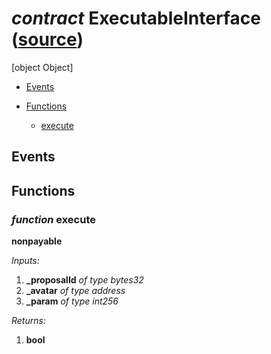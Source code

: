 # *contract* ExecutableInterface ([source](https://github.com/daostack/daostack/tree/master/./contracts/universalSchemes/ExecutableInterface.sol))
[object Object]

- [Events](#events)

- [Functions](#functions)
    - [execute](#function-execute)

## Events

## Functions
### *function* execute
**nonpayable**

*Inputs:*
1. **_proposalId** *of type bytes32*
2. **_avatar** *of type address*
3. **_param** *of type int256*

*Returns:*
1. **bool**

